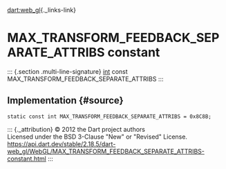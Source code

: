 [dart:web\_gl](../../dart-web_gl/dart-web_gl-library){._links-link}

MAX\_TRANSFORM\_FEEDBACK\_SEPARATE\_ATTRIBS constant
====================================================

::: {.section .multi-line-signature}
[int](../../dart-core/int-class) const
MAX\_TRANSFORM\_FEEDBACK\_SEPARATE\_ATTRIBS
:::

Implementation {#source}
--------------

``` {.language-dart data-language="dart"}
static const int MAX_TRANSFORM_FEEDBACK_SEPARATE_ATTRIBS = 0x8C8B;
```

::: {._attribution}
© 2012 the Dart project authors\
Licensed under the BSD 3-Clause \"New\" or \"Revised\" License.\
<https://api.dart.dev/stable/2.18.5/dart-web_gl/WebGL/MAX_TRANSFORM_FEEDBACK_SEPARATE_ATTRIBS-constant.html>
:::
